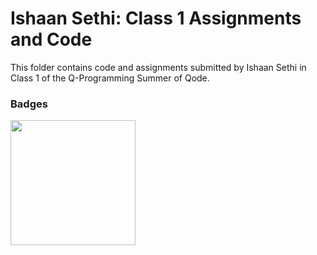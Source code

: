 # Ishaan Sethi: Class 1 Assignments and Code
This folder contains code and assignments submitted by Ishaan Sethi in Class 1 of the Q-Programming Summer of Qode.
### Badges
<img src="/badges/attendance.png" width="200px" height="200px">
